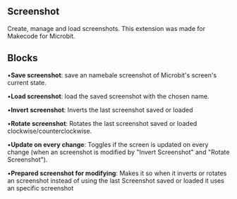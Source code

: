 ## Screenshot

Create, manage and load screenshots. This extension was made for Makecode for Microbit.

## Blocks

 •**Save screenshot**: save an namebale screenshot of Microbit's screen's current state.
 
 •**Load screenshot**: load the saved screenshot with the chosen name.
 
 •**Invert screenshot**: Inverts the last screenshot saved or loaded
 
 •**Rotate screenshot**: Rotates the last screenshot saved or loaded clockwise/counterclockwise.
 
 •**Update on every change**: Toggles if the screen is updated on every change (when an screenshot is modified by "Invert Screenshot" and "Rotate Screenshot").

 •**Prepared screenshot for modifying**: Makes it so when it inverts or rotates an screenshot instead of using the last Screenshot saved or loaded it uses an specific screenshot


